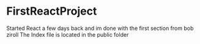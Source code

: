 # FirstReactProject
Started React a few days back and im done with the first section from bob ziroll 
The Index file is located in the public folder
